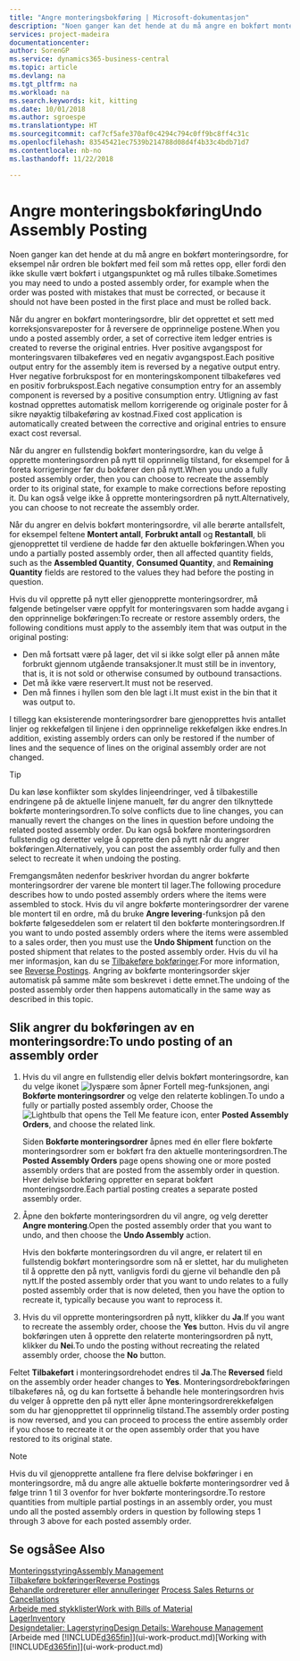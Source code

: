 ```yaml
---
title: "Angre monteringsbokføring | Microsoft-dokumentasjon"
description: "Noen ganger kan det hende at du må angre en bokført monteringsordre, for eksempel når ordren ble bokført med feil som må rettes opp, eller fordi den ikke skulle vært bokført i utgangspunktet og må rulles tilbake."
services: project-madeira
documentationcenter: 
author: SorenGP
ms.service: dynamics365-business-central
ms.topic: article
ms.devlang: na
ms.tgt_pltfrm: na
ms.workload: na
ms.search.keywords: kit, kitting
ms.date: 10/01/2018
ms.author: sgroespe
ms.translationtype: HT
ms.sourcegitcommit: caf7cf5afe370af0c4294c794c0ff9bc8ff4c31c
ms.openlocfilehash: 83545421ec7539b214788d08d4f4b33c4bdb71d7
ms.contentlocale: nb-no
ms.lasthandoff: 11/22/2018

---
```

# <a name="undo-assembly-posting"></a><span data-ttu-id="19db8-103">Angre monteringsbokføring</span><span class="sxs-lookup"><span data-stu-id="19db8-103">Undo Assembly Posting</span></span>
<span data-ttu-id="19db8-104">Noen ganger kan det hende at du må angre en bokført monteringsordre, for eksempel når ordren ble bokført med feil som må rettes opp, eller fordi den ikke skulle vært bokført i utgangspunktet og må rulles tilbake.</span><span class="sxs-lookup"><span data-stu-id="19db8-104">Sometimes you may need to undo a posted assembly order, for example when the order was posted with mistakes that must be corrected, or because it should not have been posted in the first place and must be rolled back.</span></span>

<span data-ttu-id="19db8-105">Når du angrer en bokført monteringsordre, blir det opprettet et sett med korreksjonsvareposter for å reversere de opprinnelige postene.</span><span class="sxs-lookup"><span data-stu-id="19db8-105">When you undo a posted assembly order, a set of corrective item ledger entries is created to reverse the original entries.</span></span> <span data-ttu-id="19db8-106">Hver positive avgangspost for monteringsvaren tilbakeføres ved en negativ avgangspost.</span><span class="sxs-lookup"><span data-stu-id="19db8-106">Each positive output entry for the assembly item is reversed by a negative output entry.</span></span> <span data-ttu-id="19db8-107">Hver negative forbrukspost for en monteringskomponent tilbakeføres ved en positiv forbrukspost.</span><span class="sxs-lookup"><span data-stu-id="19db8-107">Each negative consumption entry for an assembly component is reversed by a positive consumption entry.</span></span> <span data-ttu-id="19db8-108">Utligning av fast kostnad opprettes automatisk mellom korrigerende og originale poster for å sikre nøyaktig tilbakeføring av kostnad.</span><span class="sxs-lookup"><span data-stu-id="19db8-108">Fixed cost application is automatically created between the corrective and original entries to ensure exact cost reversal.</span></span>  

<span data-ttu-id="19db8-109">Når du angrer en fullstendig bokført monteringsordre, kan du velge å opprette monteringsordren på nytt til opprinnelig tilstand, for eksempel for å foreta korrigeringer før du bokfører den på nytt.</span><span class="sxs-lookup"><span data-stu-id="19db8-109">When you undo a fully posted assembly order, then you can choose to recreate the assembly order to its original state, for example to make corrections before reposting it.</span></span> <span data-ttu-id="19db8-110">Du kan også velge ikke å opprette monteringsordren på nytt.</span><span class="sxs-lookup"><span data-stu-id="19db8-110">Alternatively, you can choose to not recreate the assembly order.</span></span>  

<span data-ttu-id="19db8-111">Når du angrer en delvis bokført monteringsordre, vil alle berørte antallsfelt, for eksempel feltene **Montert antall**, **Forbrukt antall** og **Restantall**, bli gjenopprettet til verdiene de hadde før den aktuelle bokføringen.</span><span class="sxs-lookup"><span data-stu-id="19db8-111">When you undo a partially posted assembly order, then all affected quantity fields, such as the **Assembled Quantity**, **Consumed Quantity**, and **Remaining Quantity** fields are restored to the values they had before the posting in question.</span></span>  

<span data-ttu-id="19db8-112">Hvis du vil opprette på nytt eller gjenopprette monteringsordrer, må følgende betingelser være oppfylt for monteringsvaren som hadde avgang i den opprinnelige bokføringen:</span><span class="sxs-lookup"><span data-stu-id="19db8-112">To recreate or restore assembly orders, the following conditions must apply to the assembly item that was output in the original posting:</span></span>  

-   <span data-ttu-id="19db8-113">Den må fortsatt være på lager, det vil si ikke solgt eller på annen måte forbrukt gjennom utgående transaksjoner.</span><span class="sxs-lookup"><span data-stu-id="19db8-113">It must still be in inventory, that is, it is not sold or otherwise consumed by outbound transactions.</span></span>  
-   <span data-ttu-id="19db8-114">Det må ikke være reservert.</span><span class="sxs-lookup"><span data-stu-id="19db8-114">It must not be reserved.</span></span>  
-   <span data-ttu-id="19db8-115">Den må finnes i hyllen som den ble lagt i.</span><span class="sxs-lookup"><span data-stu-id="19db8-115">It must exist in the bin that it was output to.</span></span>  

<span data-ttu-id="19db8-116">I tillegg kan eksisterende monteringsordrer bare gjenopprettes hvis antallet linjer og rekkefølgen til linjene i den opprinnelige rekkefølgen ikke endres.</span><span class="sxs-lookup"><span data-stu-id="19db8-116">In addition, existing assembly orders can only be restored if the number of lines and the sequence of lines on the original assembly order are not changed.</span></span>  

> [!TIP]  
>  <span data-ttu-id="19db8-117">Du kan løse konflikter som skyldes linjeendringer, ved å tilbakestille endringene på de aktuelle linjene manuelt, før du angrer den tilknyttede bokførte monteringsordren.</span><span class="sxs-lookup"><span data-stu-id="19db8-117">To solve conflicts due to line changes, you can manually revert the changes on the lines in question before undoing the related posted assembly order.</span></span> <span data-ttu-id="19db8-118">Du kan også bokføre monteringsordren fullstendig og deretter velge å opprette den på nytt når du angrer bokføringen.</span><span class="sxs-lookup"><span data-stu-id="19db8-118">Alternatively, you can post the assembly order fully and then select to recreate it when undoing the posting.</span></span>  

<span data-ttu-id="19db8-119">Fremgangsmåten nedenfor beskriver hvordan du angrer bokførte monteringsordrer der varene ble montert til lager.</span><span class="sxs-lookup"><span data-stu-id="19db8-119">The following procedure describes how to undo posted assembly orders where the items were assembled to stock.</span></span> <span data-ttu-id="19db8-120">Hvis du vil angre bokførte monteringsordrer der varene ble montert til en ordre, må du bruke **Angre levering**-funksjon på den bokførte følgeseddelen som er relatert til den bokførte monteringsordren.</span><span class="sxs-lookup"><span data-stu-id="19db8-120">If you want to undo posted assembly orders where the items were assembled to a sales order, then you must use the **Undo Shipment** function on the posted shipment that relates to the posted assembly order.</span></span> <span data-ttu-id="19db8-121">Hvis du vil ha mer informasjon, kan du se [Tilbakeføre bokføringer](finance-how-reverse-journal-posting.md).</span><span class="sxs-lookup"><span data-stu-id="19db8-121">For more information, see [Reverse Postings](finance-how-reverse-journal-posting.md).</span></span> <span data-ttu-id="19db8-122">Angring av bokførte monteringsorder skjer automatisk på samme måte som beskrevet i dette emnet.</span><span class="sxs-lookup"><span data-stu-id="19db8-122">The undoing of the posted assembly order then happens automatically in the same way as described in this topic.</span></span>  

## <a name="to-undo-posting-of-an-assembly-order"></a><span data-ttu-id="19db8-123">Slik angrer du bokføringen av en monteringsordre:</span><span class="sxs-lookup"><span data-stu-id="19db8-123">To undo posting of an assembly order</span></span>  
1.  <span data-ttu-id="19db8-124">Hvis du vil angre en fullstendig eller delvis bokført monteringsordre, kan du velge ikonet ![lyspære som åpner Fortell meg-funksjonen](media/ui-search/search_small.png "Fortell hva du vil gjøre"), angi **Bokførte monteringsordrer** og velge den relaterte koblingen.</span><span class="sxs-lookup"><span data-stu-id="19db8-124">To undo a fully or partially posted assembly order, Choose the ![Lightbulb that opens the Tell Me feature](media/ui-search/search_small.png "Tell me what you want to do") icon, enter **Posted Assembly Orders**, and choose the related link.</span></span>  

    <span data-ttu-id="19db8-125">Siden **Bokførte monteringsordrer** åpnes med én eller flere bokførte monteringsordrer som er bokført fra den aktuelle monteringsordren.</span><span class="sxs-lookup"><span data-stu-id="19db8-125">The **Posted Assembly Orders** page opens showing one or more posted assembly orders that are posted from the assembly order in question.</span></span> <span data-ttu-id="19db8-126">Hver delvise bokføring oppretter en separat bokført monteringsordre.</span><span class="sxs-lookup"><span data-stu-id="19db8-126">Each partial posting creates a separate posted assembly order.</span></span>  
2.  <span data-ttu-id="19db8-127">Åpne den bokførte monteringsordren du vil angre, og velg deretter **Angre montering**.</span><span class="sxs-lookup"><span data-stu-id="19db8-127">Open the posted assembly order that you want to undo, and then choose the **Undo Assembly** action.</span></span>  

    <span data-ttu-id="19db8-128">Hvis den bokførte monteringsordren du vil angre, er relatert til en fullstendig bokført monteringsordre som nå er slettet, har du muligheten til å opprette den på nytt, vanligvis fordi du gjerne vil behandle den på nytt.</span><span class="sxs-lookup"><span data-stu-id="19db8-128">If the posted assembly order that you want to undo relates to a fully posted assembly order that is now deleted, then you have the option to recreate it, typically because you want to reprocess it.</span></span>  
3.  <span data-ttu-id="19db8-129">Hvis du vil opprette monteringsordren på nytt, klikker du **Ja**.</span><span class="sxs-lookup"><span data-stu-id="19db8-129">If you want to recreate the assembly order, choose the **Yes** button.</span></span> <span data-ttu-id="19db8-130">Hvis du vil angre bokføringen uten å opprette den relaterte monteringsordren på nytt, klikker du **Nei**.</span><span class="sxs-lookup"><span data-stu-id="19db8-130">To undo the posting without recreating the related assembly order, choose the **No** button.</span></span>  

<span data-ttu-id="19db8-131">Feltet **Tilbakeført** i monteringsordrehodet endres til **Ja**.</span><span class="sxs-lookup"><span data-stu-id="19db8-131">The **Reversed** field on the assembly order header changes to **Yes**.</span></span> <span data-ttu-id="19db8-132">Monteringsordrebokføringen tilbakeføres nå, og du kan fortsette å behandle hele monteringsordren hvis du velger å opprette den på nytt eller åpne monteringsordrerekkefølgen som du har gjenopprettet til opprinnelig tilstand.</span><span class="sxs-lookup"><span data-stu-id="19db8-132">The assembly order posting is now reversed, and you can proceed to process the entire assembly order if you chose to recreate it or the open assembly order that you have restored to its original state.</span></span>  

> [!NOTE]  
>  <span data-ttu-id="19db8-133">Hvis du vil gjenopprette antallene fra flere delvise bokføringer i en monteringsordre, må du angre alle aktuelle bokførte monteringsordrer ved å følge trinn 1 til 3 ovenfor for hver bokførte monteringsordre.</span><span class="sxs-lookup"><span data-stu-id="19db8-133">To restore quantities from multiple partial postings in an assembly order, you must undo all the posted assembly orders in question by following steps 1 through 3 above for each posted assembly order.</span></span>  

## <a name="see-also"></a><span data-ttu-id="19db8-134">Se også</span><span class="sxs-lookup"><span data-stu-id="19db8-134">See Also</span></span>  
[<span data-ttu-id="19db8-135">Monteringsstyring</span><span class="sxs-lookup"><span data-stu-id="19db8-135">Assembly Management</span></span>](assembly-assemble-items.md)  
[<span data-ttu-id="19db8-136">Tilbakeføre bokføringer</span><span class="sxs-lookup"><span data-stu-id="19db8-136">Reverse Postings</span></span>](finance-how-reverse-journal-posting.md)  
<span data-ttu-id="19db8-137">[Behandle ordrereturer eller annulleringer](sales-how-process-sales-returns-cancellations.md)  </span><span class="sxs-lookup"><span data-stu-id="19db8-137">[Process Sales Returns or Cancellations](sales-how-process-sales-returns-cancellations.md)  </span></span>  
[<span data-ttu-id="19db8-138">Arbeide med stykklister</span><span class="sxs-lookup"><span data-stu-id="19db8-138">Work with Bills of Material</span></span>](inventory-how-work-BOMs.md)  
[<span data-ttu-id="19db8-139">Lager</span><span class="sxs-lookup"><span data-stu-id="19db8-139">Inventory</span></span>](inventory-manage-inventory.md)  
[<span data-ttu-id="19db8-140">Designdetaljer: Lagerstyring</span><span class="sxs-lookup"><span data-stu-id="19db8-140">Design Details: Warehouse Management</span></span>](design-details-warehouse-management.md)  
<span data-ttu-id="19db8-141">[Arbeide med [!INCLUDE[d365fin](includes/d365fin_md.md)]](ui-work-product.md)</span><span class="sxs-lookup"><span data-stu-id="19db8-141">[Working with [!INCLUDE[d365fin](includes/d365fin_md.md)]](ui-work-product.md)</span></span>

